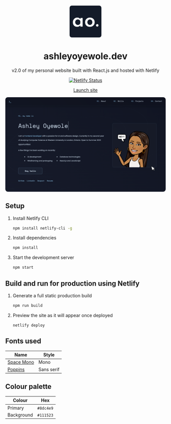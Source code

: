 <p align="center">
  <img width="100" height="auto" src="src/components/assets/img/logo.png" alt="Logo" style='border-radius:7px;'/>
</p>

<h1 align="center">
  ashleyoyewole.dev
</h1>

<p align="center">v2.0 of my personal website built with React.js and hosted with Netlify</p>
<p align="center">
  <a href="https://app.netlify.com/sites/aoyewole/deploys">
      <img src="https://api.netlify.com/api/v1/badges/55bb3e84-e7e0-4cc1-b913-045c9365d754/deploy-status" alt="Netlify Status" />
</p>
<p align="center">
<a href="https://ashleyoyewole.dev/">Launch site</a>
</p>
<p align="center">
  <img width="1000" height="auto" src="src/components/assets/img/preview.png" alt="Preview" style="border-radius:8px"/>
</p>

## Setup
1. Install Netlify CLI

   ```sh
   npm install netlify-cli -g
   ```
   
3. Install dependencies

   ```sh
   npm install
   ```

3. Start the development server

   ```sh
   npm start
   ```

## Build and run for production using Netlify

1. Generate a full static production build

   ```sh
   npm run build
   ```
2. Preview the site as it will appear once deployed

   ```sh
   netlify deploy
   ```

## Fonts used
| Name          | Style                                                                |
| -------------- | ------------------------------------------------------------------ |
| [Space Mono](https://fonts.google.com/specimen/Space+Mono)        | Mono |
| [Poppins](https://fonts.google.com/specimen/Poppins)     | Sans serif |

## Colour palette

| Colour          | Hex                                                                |
| -------------- | ------------------------------------------------------------------ |
| Primary        | `#8dc4e9` |
| Background     | `#111523` |
